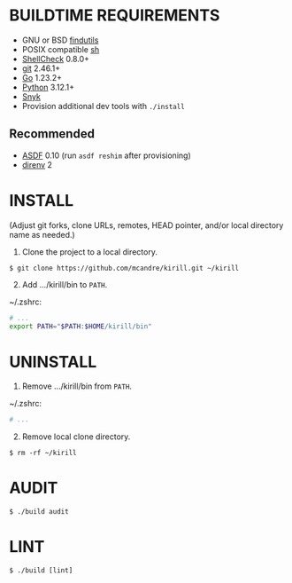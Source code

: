 # BUILDTIME REQUIREMENTS

* GNU or BSD [findutils](https://en.wikipedia.org/wiki/Find_(Unix))
* POSIX compatible [sh](https://pubs.opengroup.org/onlinepubs/9699919799/utilities/sh.html)
* [ShellCheck](https://www.shellcheck.net/) 0.8.0+
* [git](https://git-scm.com/) 2.46.1+
* [Go](https://go.dev/) 1.23.2+
* [Python](https://www.python.org/) 3.12.1+
* [Snyk](https://snyk.io/)
* Provision additional dev tools with `./install`

## Recommended

* [ASDF](https://asdf-vm.com/) 0.10 (run `asdf reshim` after provisioning)
* [direnv](https://direnv.net/) 2

# INSTALL

(Adjust git forks, clone URLs, remotes, HEAD pointer, and/or local directory name as needed.)

1. Clone the project to a local directory.

```console
$ git clone https://github.com/mcandre/kirill.git ~/kirill
```

2. Add .../kirill/bin to `PATH`.

~/.zshrc:

```zsh
# ...
export PATH="$PATH:$HOME/kirill/bin"
```

# UNINSTALL

1. Remove .../kirill/bin from `PATH`.

~/.zshrc:

```zsh
# ...
```

2. Remove local clone directory.

```console
$ rm -rf ~/kirill
```

# AUDIT

```console
$ ./build audit
```

# LINT

```console
$ ./build [lint]
```
